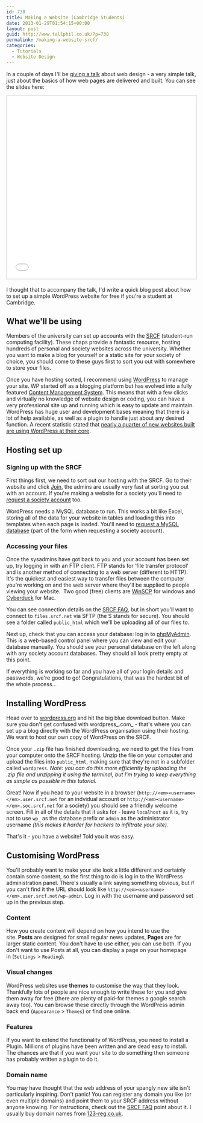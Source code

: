 ```yaml
---
id: 738
title: Making a Website (Cambridge Students)
date: 2013-01-29T01:54:15+00:00
layout: post
guid: http://www.tallphil.co.uk/?p=738
permalink: /making-a-website-srcf/
categories:
  - Tutorials
  - Website Design
---
```

In a couple of days I'll be [giving a talk](http://www.mcr.trinhall.cam.ac.uk/events/event/mcmenemy-seminar-phil-ewels-how-websites-work-a-beginners-guide/) about web design - a very simple talk, just about the basics of how web pages are delivered and built. You can see the slides here:

<iframe src="//www.slideshare.net/slideshow/embed_code/key/HTJx0ImHfYnTNO" width="595" height="485" frameborder="0" marginwidth="0" marginheight="0" scrolling="no" style="border:1px solid #CCC; border-width:1px; margin-bottom:5px; max-width: 100%;" allowfullscreen> </iframe>

I thought that to accompany the talk, I'd write a quick blog post about how to set up a simple WordPress website for free if you're a student at Cambridge.

## What we'll be using

Members of the university can set up accounts with the [SRCF](http://www.srcf.net/) (student-run computing facility). These chaps provide a fantastic resource, hosting hundreds of personal and society websites across the university. Whether you want to make a blog for yourself or a static site for your society of choice, you should come to these guys first to sort you out with somewhere to store your files.

Once you have hosting sorted, I recommend using [WordPress](http://wordpress.org/) to manage your site. WP started off as a blogging platform but has evolved into a fully featured [Content Management System](http://en.wikipedia.org/wiki/Content_management_system). This means that with a few clicks and virtually no knowledge of website design or coding, you can have a very professional site up and running which is easy to update and maintain. WordPress has huge user and development bases meaning that there is a lot of help available, as well as a plugin to handle just about any desired function. A recent statistic stated that [nearly a quarter of new websites built are using WordPress at their core](http://techcrunch.com/2011/08/19/wordpress-now-powers-22-percent-of-new-active-websites-in-the-us/).

## Hosting set up

### Signing up with the SRCF

First things first, we need to sort out our hosting with the SRCF. Go to their website and click [Join](https://www.srcf.net/signup/), the admins are usually very fast at sorting you out with an account. If you're making a website for a society you'll need to [request a society account](https://www.srcf.net/signup/newsoc/) too.

WordPress needs a MySQL database to run. This works a bit like Excel, storing all of the data for your website in tables and loading this into templates when each page is loaded. You'll need to [request a MySQL database](http://www.srcf.net/faq/databases) (part of the form when requesting a society account).

### Accessing your files

Once the sysadmins have got back to you and your account has been set up, try logging in with an FTP client. FTP stands for &#8216;file transfer protocol' and is another method of connecting to a web server (different to HTTP). It's the quickest and easiest way to transfer files between the computer you're working on and the web server where they'll be supplied to people viewing your website.  Two good (free) clients are [WinSCP](http://winscp.net/eng/index.php) for windows and [Cyberduck](http://cyberduck.ch/) for Mac.

You can see connection details on the [SRCF FAQ](http://www.srcf.net/faq/basics), but in short you'll want to connect to `files.srcf.net` via SFTP (the S stands for secure). You should see a folder called `public_html` which we'll be uploading all of our files to.

Next up, check that you can access your database: log in to [phpMyAdmin](https://www.srcf.net/phpmyadmin/). This is a web-based control panel where you can view and edit your database manually. You should see your personal database on the left along with any society account databases. They should all look pretty empty at this point.

If everything is working so far and you have all of your login details and passwords, we're good to go! Congratulations, that was the hardest bit of the whole process...

## Installing WordPress

Head over to [wordpress.org](http://wordpress.org/download/) and hit the big blue download button. Make sure you don't get confused with wordpress_.com_ - that's where you can set up a blog directly with the WordPress organisation using their hosting. We want to host our own copy of WordPress on the SRCF.

Once your `.zip` file has finished downloading, we need to get the files from your computer onto the SRCF hosting. Unzip the file on your computer and upload the files into `public_html`, making sure that they're not in a subfolder called `wordpress`_. Note:_ _you can do this more efficiently by uploading the .zip file and unzipping it using the terminal, but I'm trying to keep everything as simple as possible in this tutorial._

Great! Now if you head to your website in a browser (`http://<em><username></em>.user.srcf.net` for an indvidual account or `http://<em><username></em>.soc.srcf.net` for a society) you should see a friendly welcome screen. Fill in all of the details that it asks for - leave `localhost` as it is, try not to use `wp_` as the database prefix or `admin` as the administrator username _(this makes it harder for hackers to infiltrate your site)._

That's it - you have a website! Told you it was easy.

## Customising WordPress

You'll probably want to make your site look a little different and certainly contain some content, so the first thing to do is log in to the WordPress administration panel. There's usually a link saying something obvious, but if you can't find it the URL should look like `http://<em><username></em>.user.srcf.net/wp-admin`. Log in with the username and password set up in the previous step.

### Content

How you create content will depend on how you intend to use the site. **Posts** are designed for small regular news updates, **Pages** are for larger static content. You don't have to use either, you can use both. If you don't want to use Posts at all, you can display a page on your homepage in (`Settings` > `Reading`).

### Visual changes

WordPress websites use **themes** to customise the way that they look. Thankfully lots of people are nice enough to write these for you and give them away for free (there are plenty of paid-for themes a google search away too). You can browse these directly through the WordPress admin back end (`Appearance` > `Themes`) or find one online.

### Features

If you want to extend the functionality of WordPress, you need to install a Plugin. Millions of plugins have been written and are dead easy to install. The chances are that if you want your site to do something then someone has probably written a plugin to do it.

### Domain name

You may have thought that the web address of your spangly new site isn't particularly inspiring. Don't panic! You can register any domain you like (or even multiple domains) and point them to your SRCF address without anyone knowing. For instructions, check out the [SRCF FAQ]( http://www.srcf.net/faq/web-hosting#dns) point about it. I usually buy domain names from [123-reg.co.uk](http://www.123-reg.co.uk).